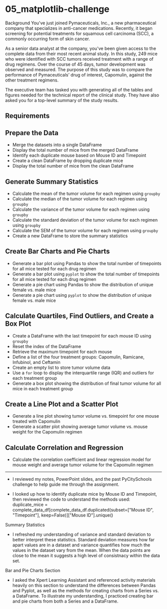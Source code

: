 # 05_matplotlib-challenge

Background
You've just joined Pymaceuticals, Inc., a new pharmaceutical company that specializes in anti-cancer medications. Recently, it began screening for potential treatments for squamous cell carcinoma (SCC), a commonly occurring form of skin cancer.

As a senior data analyst at the company, you've been given access to the complete data from their most recent animal study. In this study, 249 mice who were identified with SCC tumors received treatment with a range of drug regimens. Over the course of 45 days, tumor development was observed and measured. The purpose of this study was to compare the performance of Pymaceuticals’ drug of interest, Capomulin, against the other treatment regimens.

The executive team has tasked you with generating all of the tables and figures needed for the technical report of the clinical study. They have also asked you for a top-level summary of the study results.

## Requirements

## Prepare the Data
- Merge the datasets into a single DataFrame
- Display the total number of mice from the merged DataFrame
- Identify each duplicate mouse based on Mouse ID and Timepoint
- Create a clean DataFrame by dropping duplicate mice
- Display the total number of mice from the clean DataFrame

## Generate Summary Statistics
- Calculate the mean of the tumor volume for each regimen using `groupby`
- Calculate the median of the tumor volume for each regimen using `groupby`
- Calculate the variance of the tumor volume for each regimen using `groupby`
- Calculate the standard deviation of the tumor volume for each regimen using `groupby`
- Calculate the SEM of the tumor volume for each regimen using `groupby`
- Create a new DataFrame to store the summary statistics

## Create Bar Charts and Pie Charts
- Generate a bar plot using Pandas to show the total number of timepoints for all mice tested for each drug regimen
- Generate a bar plot using `pyplot` to show the total number of timepoints for all mice tested for each drug regimen
- Generate a pie chart using Pandas to show the distribution of unique female vs. male mice
- Generate a pie chart using `pyplot` to show the distribution of unique female vs. male mice

## Calculate Quartiles, Find Outliers, and Create a Box Plot
- Create a DataFrame with the last timepoint for each mouse ID using `groupby`
- Reset the index of the DataFrame
- Retrieve the maximum timepoint for each mouse
- Define a list of the four treatment groups: Capomulin, Ramicane, Infubinol, and Ceftamin
- Create an empty list to store tumor volume data
- Use a `for` loop to display the interquartile range (IQR) and outliers for each treatment group
- Generate a box plot showing the distribution of final tumor volume for all mice in each treatment group

## Create a Line Plot and a Scatter Plot
- Generate a line plot showing tumor volume vs. timepoint for one mouse treated with Capomulin
- Generate a scatter plot showing average tumor volume vs. mouse weight for the Capomulin regimen

## Calculate Correlation and Regression
- Calculate the correlation coefficient and linear regression model for mouse weight and average tumor volume for the Capomulin regimen

-----------------------------------------------------------------

* I reviewed my notes, PowerPoint slides, and the past PyCitySchools challenge to help guide me through the assignment.

* I looked up how to identify duplicate mice by Mouse ID and Timepoint, then reviewed the code to understand the methods used: duplicate_mice = complete_data_df[complete_data_df.duplicated(subset=["Mouse ID", "Timepoint"], keep=False)]["Mouse ID"].unique()

Summary Statistics 
* I refreshed my understanding of variance and standard deviation to better interpret these statistics. Standard deviation measures how far apart values are in a dataset and variance quantifies how much the values in the dataset vary from the mean. When the data points are close to the mean it suggests a high level of consistnacy within the data set. 

Bar and Pie Charts Section
* I asked the Xpert Learning Assistant and referenced activity materials heavily on this section to understand the differences between Pandas and Pyplot, as well as the methods for creating charts from a Series vs. a DataFrame. To illustrate my understanding, I practiced creating bar and pie charts from both a Series and a DataFrame.
